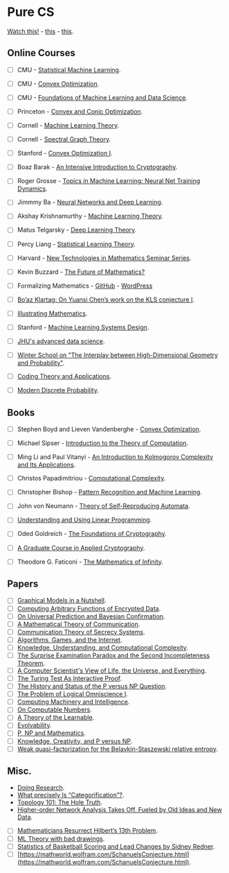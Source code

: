 # Pure CS

[Watch this!](https://stellar.mit.edu/courseguide/) - [this](http://www.cs.cmu.edu/~avrim/courses.html) - 
[this](http://www.davidpwilliamson.net/work/course/).

## Online Courses
 - [ ] CMU - [Statistical Machine Learning](http://www.stat.cmu.edu/~ryantibs/statml/).
 - [ ] CMU - [Convex Optimization](https://www.youtube.com/watch?v=XFKBNJ14UmY&list=PLjbUi5mgii6AVdvImLB9-Hako68p9MpIC).
 - [ ] CMU - [Foundations of Machine Learning and Data Science](http://www.cs.cmu.edu/~ninamf/courses/806/10-806-index.html).
 - [ ] Princeton - [Convex and Conic Optimization](http://aaa.princeton.edu/orf523).
 - [ ] Cornell - [Machine Learning Theory](http://www.cs.cornell.edu/courses/cs6783/2019fa/).
 - [ ] Cornell - [Spectral Graph Theory](https://people.orie.cornell.edu/dpw/orie6334/Fall2016/).
 - [ ] Stanford - [Convex Optimization I](https://web.stanford.edu/class/ee364a/).
 - [ ] Boaz Barak - [An Intensive Introduction to Cryptography](https://intensecrypto.org/public/lec_10_public_key_intro.html#sampling-random-primes).
 - [ ] Roger Grosse - [Topics in Machine Learning: Neural Net Training Dynamics](https://www.cs.toronto.edu/~rgrosse/courses/csc2541_2021/).
 - [ ] Jimmmy Ba - [Neural Networks and Deep Learning](https://csc413-2020.github.io/).
 - [ ] Akshay Krishnamurthy - [Machine Learning Theory](https://people.cs.umass.edu/~akshay/courses/cs690m/index.html).
 - [ ] Matus Telgarsky - [Deep Learning Theory](https://mjt.cs.illinois.edu/dlt/).
 - [ ] Percy Liang - [Statistical Learning Theory](https://web.stanford.edu/class/cs229t/).
 - [ ] Harvard - [New Technologies in Mathematics Seminar Series](https://cmsa.fas.harvard.edu/tech-in-math/).
 - [ ] Kevin Buzzard - [The Future of Mathematics?](https://www.youtube.com/watch?v=Dp-mQ3HxgDE)
 - [ ] Formalizing Mathematics - [GitHub](https://github.com/ImperialCollegeLondon/formalising-mathematics) - [WordPress](https://xenaproject.wordpress.com/2021/01/21/formalising-mathematics-an-introduction/)
 - [ ] [Bo’az Klartag: On Yuansi Chen’s work on the KLS conjecture I](https://www.youtube.com/watch?v=smhBS1t_ul4&feature=youtu.be).
 - [ ] [Illustrating Mathematics](https://www.amazon.com/Illustrating-Mathematics-Diana-Davis/dp/1470461226?sa-no-redirect=1&pldnSite=1).
 - [ ] Stanford - [Machine Learning Systems Design](https://stanford-cs329s.github.io/syllabus.html).
 - [ ] [JHU's advanced data science](https://jhuadvdatasci.substack.com/).
 - [ ] [Winter School on "The Interplay between High-Dimensional Geometry and Probability"](https://www.him.uni-bonn.de/programs/current-trimester-program/interplay-high-dimensional-geometry-probability/interplay-high-dimensional-geometry-probability-winterschool/).
 - [ ] [Coding Theory and Applications](https://user.eng.umd.edu/~abarg/ECC/).
 - [ ] [Modern Discrete Probability](https://user.eng.umd.edu/~abarg/MDP/).


## Books
- [ ] Stephen Boyd and Lieven Vandenberghe - [Convex Optimization](https://web.stanford.edu/~boyd/cvxbook/).
- [ ] Michael Sipser - [Introduction to the Theory of Computation](https://notendur.hi.is/mae46/Haskolinn/5.%20misseri%20-%20Haust%202018/Formleg%20ma%CC%81l%20og%20reiknanleiki/Introduction%20to%20the%20theory%20of%20computation_third%20edition%20-%20Michael%20Sipser.pdf).
- [ ] Ming Li and Paul Vitanyi - [An Introduction to Kolmogorov Complexity and Its Applications](https://www.goodreads.com/book/show/1105208.An_Introduction_to_Kolmogorov_Complexity_and_Its_Applications).
- [ ] Christos Papadimitriou - [Computational Complexity](https://www.goodreads.com/book/show/138562.Computational_Complexity).
- [ ] Christopher Bishop - [Pattern Recognition and Machine Learning](https://www.microsoft.com/en-us/research/uploads/prod/2006/01/Bishop-Pattern-Recognition-and-Machine-Learning-2006.pdf).
- [ ] John von Neumann - [Theory of Self-Reproducing Automata](https://www.goodreads.com/book/show/7530868-theory-of-self-reproducing-automata).
- [ ] [Understanding and Using Linear Programming](https://www.springer.com/gp/book/9783540306979).
- [ ] Oded Goldreich - [The Foundations of Cryptography](http://www.wisdom.weizmann.ac.il/~oded/foc.html).
- [ ] [A Graduate Course in Applied Cryptography](http://toc.cryptobook.us/).
- [ ] Theodore G. Faticoni - [The Mathematics of Infinity](https://www.goodreads.com/book/show/1549798.The_Mathematics_of_Infinity).


## Papers
- [ ] [Graphical Models in a Nutshell](https://ai.stanford.edu/~koller/Papers/Koller+al:SRL07.pdf).
- [ ] [Computing Arbitrary Functions of Encrypted Data](https://crypto.stanford.edu/craig/easy-fhe.pdf).
- [ ] [On Universal Prediction and Bayesian Confirmation](http://arxiv.org/pdf/0709.1516).
- [ ] [A Mathematical Theory of Communication](http://people.math.harvard.edu/~ctm/home/text/others/shannon/entropy/entropy.pdf).
- [ ] [Communication Theory of Secrecy Systems](http://netlab.cs.ucla.edu/wiki/files/shannon1949.pdf).
- [ ] [Algorithms, Games, and the Internet](http://www.eecs.harvard.edu/~parkes/cs286r/spring02/papers/stoc01.pdf).
- [ ] [Knowledge, Understanding, and Computational Complexity](https://citeseerx.ist.psu.edu/viewdoc/download?doi=10.1.1.98.4920&rep=rep1&type=pdf).
- [ ] [The Surprise Examination Paradox and the Second Incompleteness Theorem](https://arxiv.org/abs/1011.4974).
- [ ] [A Computer Scientist's View of Life, the Universe, and Everything](https://arxiv.org/abs/quant-ph/9904050).
- [ ] [The Turing Test As Interactive Proof](https://dash.harvard.edu/bitstream/1/2027203/5/turing-interactive-proof.pdf).
- [ ] [The History and Status of the P versus NP Question](https://www.win.tue.nl/~gwoegi/P-versus-NP/sipser.pdf).
- [ ] [The Problem of Logical Omniscience I](https://www.jstor.org/stable/20116982?seq=1). 
- [ ] [Computing Machinery and Intelligence](https://academic.oup.com/mind/article/LIX/236/433/986238).
- [ ] [On Computable Numbers](https://www.cs.virginia.edu/~robins/Turing_Paper_1936.pdf).
- [ ] [A Theory of the Learnable](https://people.mpi-inf.mpg.de/~mehlhorn/SeminarEvolvability/ValiantLearnable.pdf).
- [ ] [Evolvability](https://dash.harvard.edu/bitstream/handle/1/2643031/Valiant_Evolvability.pdf).
- [ ] [P, NP and Mathematics](https://www.math.ias.edu/~avi/PUBLICATIONS/MYPAPERS/W06/w06.pdf).
- [ ] [Knowledge, Creativity, and P versus NP](https://www.math.ias.edu/~avi/PUBLICATIONS/MYPAPERS/AW09/AW09.pdf).
- [ ] [Weak quasi-factorization for the Belavkin-Staszewski relative entropy](https://arxiv.org/abs/2101.10312).

## Misc.

- [Doing Research](https://cameroncounts.wordpress.com/2009/11/11/doing-research/).
- [What precisely Is “Categorification”?](https://mathoverflow.net/questions/4841/what-precisely-is-categorification).
- [Topology 101: The Hole Truth](https://www.quantamagazine.org/topology-101-how-mathematicians-study-holes-20210126/).
- [Higher-order Network Analysis Takes Off, Fueled by Old Ideas and New Data](https://sinews.siam.org/Details-Page/higher-order-network-analysis-takes-off-fueled-by-old-ideas-and-new-data).
- [ ] [Mathematicians Resurrect Hilbert’s 13th Problem](https://www.quantamagazine.org/mathematicians-probe-unsolved-hilbert-polynomial-problem-20210114/).
- [ ] [ML Theory with bad drawings](https://windowsontheory.org/2021/01/15/ml-theory-with-bad-drawings/amp/?__twitter_impression=true).
- [ ] [Statistics of Basketball Scoring and Lead Changes by Sidney Redner](https://www.youtube.com/watch?v=z668bIC3fmA&ab_channel=InternationalCentreforTheoreticalSciences).
- [ ] [https://mathworld.wolfram.com/SchanuelsConjecture.html](https://mathworld.wolfram.com/SchanuelsConjecture.html).
